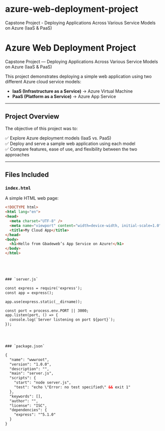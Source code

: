 # azure-web-deployment-project
Capstone Project - Deploying Applications Across Various Service Models on Azure (IaaS &amp; PaaS)
# Azure Web Deployment Project

Capstone Project — Deploying Applications Across Various Service Models on Azure (IaaS & PaaS)

This project demonstrates deploying a simple web application using two different Azure cloud service models:

- **IaaS (Infrastructure as a Service)** → Azure Virtual Machine
- **PaaS (Platform as a Service)** → Azure App Service

---

## Project Overview

The objective of this project was to:

✅ Explore Azure deployment models (IaaS vs. PaaS)  
✅ Deploy and serve a sample web application using each model  
✅ Compare features, ease of use, and flexibility between the two approaches

---

## Files Included

### `index.html`

A simple HTML web page:

```html
<!DOCTYPE html>
<html lang="en">
<head>
  <meta charset="UTF-8" />
  <meta name="viewport" content="width=device-width, initial-scale=1.0" />
  <title>My Cloud App</title>
</head>
<body>
  <h1>Hello from Gbadeweb’s App Service on Azure!</h1>
</body>
</html>





### `server.js`

const express = require('express');
const app = express();

app.use(express.static(__dirname));

const port = process.env.PORT || 3000;
app.listen(port, () => {
  console.log(`Server listening on port ${port}`);
});




### `package.json`

{
  "name": "wwwroot",
  "version": "1.0.0",
  "description": "",
  "main": "server.js",
  "scripts": {
    "start": "node server.js",
    "test": "echo \"Error: no test specified\" && exit 1"
  },
  "keywords": [],
  "author": "",
  "license": "ISC",
  "dependencies": {
    "express": "^5.1.0"
  }
}

